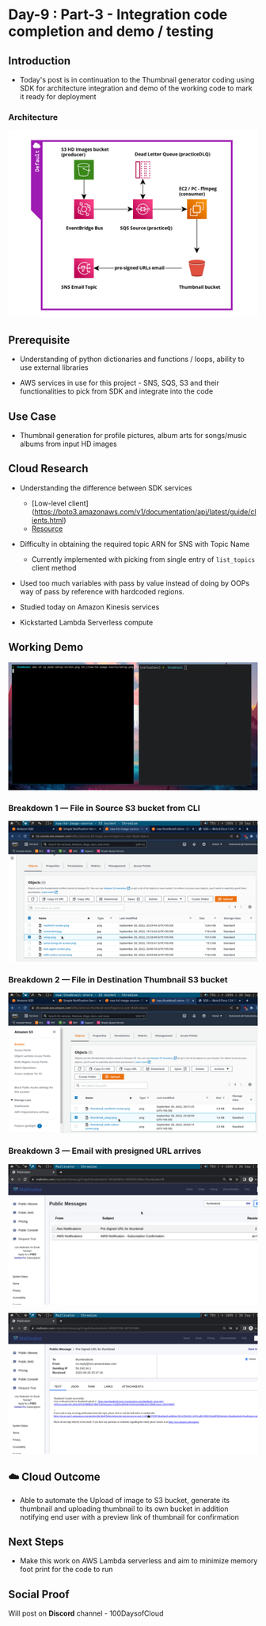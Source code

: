 # Day-9 : Part-3 - Integration code completion and demo / testing

## Introduction

- Today's post is in continuation to the Thumbnail generator coding using SDK for architecture integration and demo of the working code to mark it ready for deployment

### Architecture

![Architecture](assets/Thumbnail-creator-crop.png)


## Prerequisite

- Understanding of python dictionaries and functions / loops, ability to use external libraries

- AWS services in use for this project - SNS, SQS, S3 and their functionalities to pick from SDK and integrate into the code

## Use Case

- Thumbnail generation for profile pictures, album arts for songs/music albums from input HD images

## Cloud Research

- Understanding the difference between SDK services
    - [Low-level client] (https://boto3.amazonaws.com/v1/documentation/api/latest/guide/clients.html)
    - [Resource](https://boto3.amazonaws.com/v1/documentation/api/latest/guide/resources.html) 

- Difficulty in obtaining the required topic ARN for SNS with Topic Name
    - Currently implemented with picking from single entry of `list_topics` client method

- Used too much variables with pass by value instead of doing by OOPs way of pass by reference with hardcoded regions. 

- Studied today on Amazon Kinesis services

- Kickstarted Lambda Serverless compute

## Working Demo

![Demo](assets/sdk_demo.gif)

### Breakdown 1 — File in Source S3 bucket from CLI

![Source Bucket](assets/source-bucket-screen.png)

### Breakdown 2 — File in Destination Thumbnail S3 bucket

![Thumbnail Bucket](assets/thumbnail-bucket-screen.png)

### Breakdown 3 — Email with presigned URL arrives

![Email Arrives](assets/email-inbox-screen.png)

![Email Content](assets/email-content-screen.png)

## ☁️ Cloud Outcome

- Able to automate the Upload of image to S3 bucket, generate its thumbnail and uploading thumbnail to its own bucket in addition notifying end user with a preview link of thumbnail for confirmation

## Next Steps

- Make this work on AWS Lambda serverless and aim to minimize memory foot print for the code to run

## Social Proof

Will post on **Discord** channel - 100DaysofCloud

